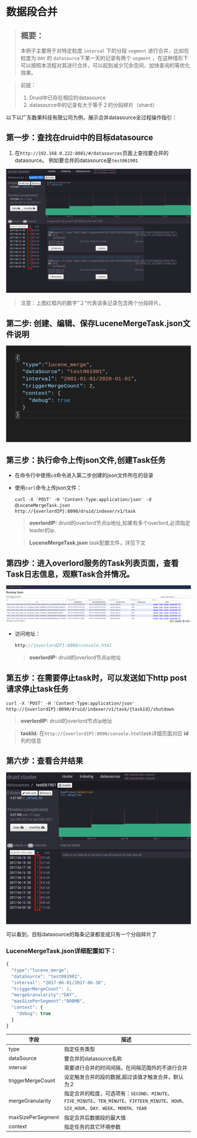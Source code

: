 # 数据段合并

> ## 概要：  
> 本例子主要用于对特定粒度 `interval` 下的分段 `segment` 进行合并，比如在粒度为 `DAY` 的 `datasource`下某一天的记录有两个 `segment` ，在这种情形下可以按照本流程对其进行合并，可以起到减少冗余空间、加快查询的等优化效果。

> 前提：
  > 1. Druid中已存在相应的datasource　
  > 2. datasource中的记录有大于等于２的分段碎片（shard）
  

以下以广东数果科技有限公司为例，展示合并datasource全过程操作指引：

## 第一步：查找在druid中的目标datasource

1. 在`http://192.168.0.222:8081/#/datasources`页面上查找要合并的 datasource。
例如要合并的datasource是`test061901`

![](/assets/datamerge/before__test061901.png)

> 注意：上图红框内的数字”２“代表该条记录包含两个分段碎片。

## 第二步: 创建、编辑、保存LuceneMergeTask.json文件说明

![](/assets/datamerge/LuceneMergeTask.png)

## 第三步：执行命令上传json文件,创建Task任务

- 在命令行中使用`cd`命令进入第二步创建的json文件所在的目录
- 使用`curl`命令上传json文件：

  ```shell
  curl -X 'POST' -H 'Content-Type:application/json' -d @LuceneMergeTask.json http://{overlordIP}:8090/druid/indexer/v1/task
  ```

   > **overlordIP:** druid的overlord节点ip地址,如果有多个overlord,必须指定leader的ip.

   > **LuceneMergeTask.json** task配置文件，详见下文

## 第四步：进入overlord服务的Task列表页面，查看Task日志信息，观察Task合并情况。

![](/assets/datamerge/task_list.png)

- 访问地址：
  ```javascript
  http://{overlordIP}:8090/console.html
  ```

  > **overlordIP:** druid的overlord节点ip地址

## 第五步：在需要停止task时，可以发送如下http post请求停止task任务

  ```shell
  curl -X 'POST' -H 'Content-Type:application/json' http://{overlordIP}:8090/druid/indexer/v1/task/{taskId}/shutdown
  ```

  > **overlordIP:** druid的overlord节点ip地址

  > **taskId:** 在`http://{overlordIP}:8090/console.html`task详细页面对应 **id** 列的信息

## 第六步：查看合并结果

![](/assets/datamerge/merge_result.png)

可以看到，目标datasource的每条记录都变成只有一个分段碎片了

### LuceneMergeTask.json详细配置如下：
```javascript
{
  "type":"lucene_merge",
  "dataSource": "test061901",  
  "interval": "2017-06-01/2017-06-30",
  "triggerMergeCount": 2,
  "mergeGranularity":"DAY",
  "maxSizePerSegment":"800MB",
  "context": {
    "debug": true
  }   
}
```

字段 | 描述　
--- | ---
type | 指定任务类型
dataSource | 要合并的datasource名称
interval　| 需要进行合并的时间间隔，在间隔范围外的不进行合并
triggerMergeCount |  设定触发合并的段的数据,超过该值才触发合并，默认为２
mergeGranularity | 指定合并的粒度，可选项有：`SECOND`、`MINUTE`、`FIVE_MINUTE`、`TEN_MINUTE`、`FIFTEEN_MINUTE`、`HOUR`、`SIX_HOUR`、`DAY、WEEK`、`MONTH`、`YEAR`
maxSizePerSegment | 指定合并后数据段的最大值
context　| 指定任务的其它环境参数


